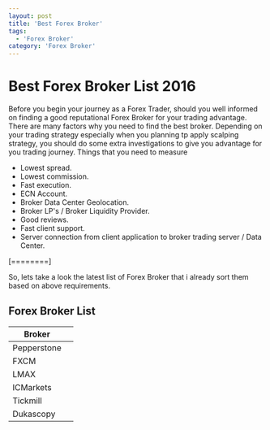 ```yaml
---
layout: post
title: 'Best Forex Broker'
tags:
  - 'Forex Broker'
category: 'Forex Broker'
---
```

# Best Forex Broker List 2016

Before you begin your journey as a Forex Trader, should you well informed on finding a good reputational Forex Broker for your trading advantage. There are many factors why you need to find the best broker. Depending on your trading strategy especially when you planning tp apply scalping strategy, you should do some extra investigations to give you advantage for you trading journey. Things that you need to measure

- Lowest spread.
- Lowest commission.
- Fast execution.
- ECN Account.
- Broker Data Center Geolocation.
- Broker LP's / Broker Liquidity Provider.
- Good reviews.
- Fast client support.
- Server connection from client application to broker trading server / Data Center.

[========]

So, lets take a look the latest list of Forex Broker that i already sort them based on above requirements.

## Forex Broker List
|  Broker |   |
| ------------ | ------------ |
|  Pepperstone |   |
|  FXCM |   |
|  LMAX |   |
|  ICMarkets |   |
|  Tickmill |   |
|  Dukascopy |   |
